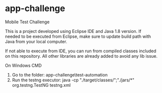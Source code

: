 # app-challenge
Mobile Test Challenge

This is a project developed using Eclipse IDE and Java 1.8 version. If needed to be executed from Eclipse, make sure to update build path with Java from your local computer.

If not able to execute from IDE, you can run from compiled classes included on this repository. All other libraries are already added to avoid any lib issue.

On Windows CMD
1. Go to the folder: app-challenge\test-automation
2. Run the testng executor: java -cp "./target/classes/";"./jars/*" org.testng.TestNG testng.xml
